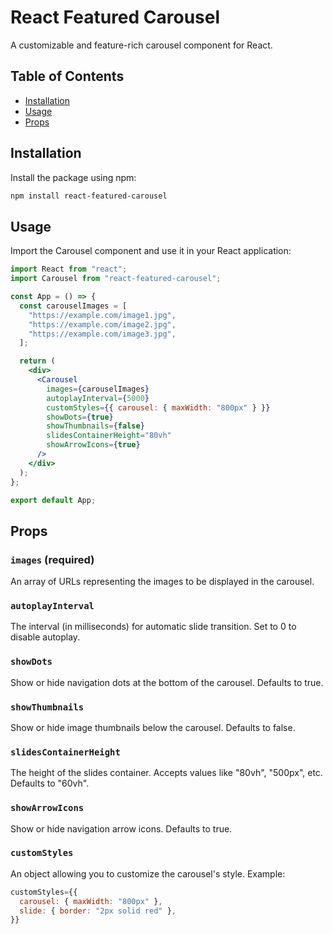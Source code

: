 # React Featured Carousel

A customizable and feature-rich carousel component for React.

## Table of Contents

- [Installation](#installation)
- [Usage](#usage)
- [Props](#props)

## Installation

Install the package using npm:

```bash
npm install react-featured-carousel
```

## Usage

Import the Carousel component and use it in your React application:

```jsx
import React from "react";
import Carousel from "react-featured-carousel";

const App = () => {
  const carouselImages = [
    "https://example.com/image1.jpg",
    "https://example.com/image2.jpg",
    "https://example.com/image3.jpg",
  ];

  return (
    <div>
      <Carousel
        images={carouselImages}
        autoplayInterval={5000}
        customStyles={{ carousel: { maxWidth: "800px" } }}
        showDots={true}
        showThumbnails={false}
        slidesContainerHeight="80vh"
        showArrowIcons={true}
      />
    </div>
  );
};

export default App;
```

## Props

### `images` (required)

An array of URLs representing the images to be displayed in the carousel.

### `autoplayInterval`

The interval (in milliseconds) for automatic slide transition. Set to 0 to disable autoplay.

### `showDots`

Show or hide navigation dots at the bottom of the carousel. Defaults to true.

### `showThumbnails`

Show or hide image thumbnails below the carousel. Defaults to false.

### `slidesContainerHeight`

The height of the slides container. Accepts values like "80vh", "500px", etc. Defaults to "60vh".

### `showArrowIcons`

Show or hide navigation arrow icons. Defaults to true.

### `customStyles`

An object allowing you to customize the carousel's style. Example:

```jsx
customStyles={{
  carousel: { maxWidth: "800px" },
  slide: { border: "2px solid red" },
}}
```

